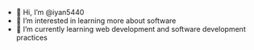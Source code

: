 - 👋 Hi, I’m @iyan5440
- 👀 I’m interested in learning more about software
- 🌱 I’m currently learning web development and software development practices

<!---
iyan5440/iyan5440 is a ✨ special ✨ repository because its `README.md` (this file) appears on your GitHub profile.
You can click the Preview link to take a look at your changes.
--->
